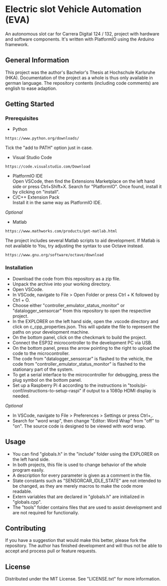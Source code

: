 # Electric slot Vehicle Automation (EVA)
An autonomous slot car for Carrera Digital 124 / 132, project with hardware and software components.
It's  written with PlatformIO using the Arduino framework.

## General Information
This project was the author's Bachelor's Thesis at Hochschule Karlsruhe (HKA).
Documentation of the project as a whole is thus only available in german language.
The repository contents (including code comments) are english to ease adaption.

## Getting Started
### Prerequisites
- Python  
```
https://www.python.org/downloads/
```
Tick the "add to PATH" option just in case.
- Visual Studio Code  
```
https://code.visualstudio.com/Download
```
- PlatformIO IDE  
Open VSCode, then find the Extensions Marketplace on the left hand side or press Ctrl+Shift+X.
Search for "PlatformIO".
Once found, install it by clicking on "install".
- C/C++ Extension Pack  
Install it in the same way as PlatformIO IDE.

*Optional*
- Matlab  
```
https://www.mathworks.com/products/get-matlab.html
```
The project includes several Matlab scripts to aid development.
If Matlab is not available to You, try adjusting the syntax to use Octave instead.
```
https://www.gnu.org/software/octave/download
```

### Installation
- Download the code from this repository as a zip file.
- Unpack the archive into your working directory.
- Open VSCode.
- In VSCode, navigate to File > Open Folder or press Ctrl + K followed by Ctrl + O.
- Choose either "controller_emulator_status_monitor" or "datalogger_sensorcar" from this repository to open the respective project.
- In the EXPLORER on the left hand side, open the .vscode directory and click on c_cpp_properties.json. This will update the file to represent the paths on your development machine.
- On the bottom panel, click on the checkmark to build the project.
- Connect the ESP32 microcontroller to the development PC via USB.
- On the bottom panel, press the arrow pointing to the right to upload the code to the microcontroller.
- The code from "datalogger_sensorcar" is flashed to the vehicle, the code from "controller_emulator_status_monitor" is flashed to the stationary part of the system.
- To get a serial interface to the microcontroller for debugging, press the plug symbol on the bottom panel.
- Set up a Raspberry Pi 4 according to the instructions in "tools/pi-conf/instructions-to-setup-raspi" if output to a 1080p HDMI display is needed.  

*Optional*
- In VSCode, navigate to File > Preferences > Settings or press Ctrl+,.
- Search for "word wrap", then change "Editor: Word Wrap" from "off" to "on". The source code is designed to be viewed with word wrap.

## Usage
- You can find "globals.h" in the "include" folder using the EXPLORER on the left hand side.
- In both projects, this file is used to change behavior of the whole program easily.
- A description for every parameter is given as a comment in the file.
- State constants such as "SENSORCAR_IDLE_STATE" are not intended to be changed, as they are merely macros to make the code more readable.
- Extern variables that are declared in "globals.h" are initialized in "globals.cpp".
- The "tools" folder contains files that are used to assist development and are not required for functionaliy.

## Contributing
If you have a suggestion that would make this better, please fork the repository.
The author has finished development and will thus not be able to accept and process pull or feature requests.

## License
Distributed under the MIT License. See "LICENSE.txt" for more information.
